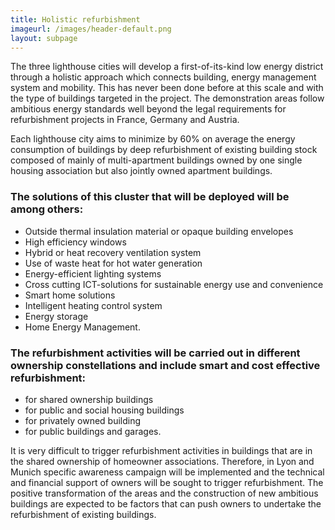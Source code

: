 ```yaml
---
title: Holistic refurbishment
imageurl: /images/header-default.png
layout: subpage
---
```

The three lighthouse cities will develop a first-of-its-kind low energy district through a holistic approach which connects building, energy management system and mobility. This has never been done before at this scale and with the type of buildings targeted in the project. The demonstration areas follow ambitious energy standards well beyond the legal requirements for refurbishment projects in France, Germany and Austria.

Each lighthouse city aims to minimize by 60% on average the energy consumption of buildings by deep refurbishment of existing building stock composed of mainly of multi-apartment buildings owned by one single housing association but also jointly owned apartment buildings.

### The solutions of this cluster that will be deployed will be among others:

*   Outside thermal insulation material or opaque building envelopes
*   High efficiency windows
*   Hybrid or heat recovery ventilation system
*   Use of waste heat for hot water generation
*   Energy-efficient lighting systems
*   Cross cutting ICT-solutions for sustainable energy use and convenience
*   Smart home solutions
*   Intelligent heating control system
*   Energy storage
*   Home Energy Management.

### The refurbishment activities will be carried out in different ownership constellations and include smart and cost effective refurbishment:

*   for shared ownership buildings
*   for public and social housing buildings
*   for privately owned building
*   for public buildings and garages.

It is very difficult to trigger refurbishment activities in buildings that are in the shared ownership of homeowner associations. Therefore, in Lyon and Munich specific awareness campaign will be implemented and the technical and financial support of owners will be sought to trigger refurbishment. The positive transformation of the areas and the construction of new ambitious buildings are expected to be factors that can push owners to undertake the refurbishment of existing buildings.
